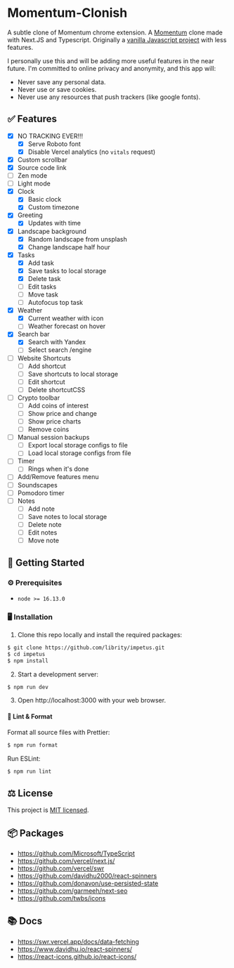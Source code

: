 # Momentum-Clonish
A subtle clone of Momentum chrome extension. A
[Momentum](https://chrome.google.com/webstore/detail/momentum/laookkfknpbbblfpciffpaejjkokdgca)
clone made with Next.JS and Typescript.
Originally a
[vanilla Javascript project](https://github.com/librity/nc_nomentum)
with less features.

I personally use this and will be adding more useful features in the near future.
I'm committed to online privacy and anonymity, and this app will:

- Never save any personal data.
- Never use or save cookies.
- Never use any resources that push trackers (like google fonts).

## ✅ Features <a name = "features"></a>

- [x] NO TRACKING EVER!!!
  - [x] Serve Roboto font
  - [x] Disable Vercel analytics (no `vitals` request)
- [x] Custom scrollbar
- [x] Source code link
- [ ] Zen mode
- [ ] Light mode
- [x] Clock
  - [x] Basic clock
  - [x] Custom timezone
- [x] Greeting
  - [x] Updates with time
- [x] Landscape background
  - [x] Random landscape from unsplash
  - [x] Change landscape half hour
- [x] Tasks
  - [x] Add task
  - [x] Save tasks to local storage
  - [x] Delete task
  - [ ] Edit tasks
  - [ ] Move task
  - [ ] Autofocus top task
- [x] Weather
  - [x] Current weather with icon
  - [ ] Weather forecast on hover
- [x] Search bar
  - [x] Search with Yandex
  - [ ] Select search /engine
- [ ] Website Shortcuts
  - [ ] Add shortcut
  - [ ] Save shortcuts to local storage
  - [ ] Edit shortcut
  - [ ] Delete shortcutCSS
- [ ] Crypto toolbar
  - [ ] Add coins of interest
  - [ ] Show price and change
  - [ ] Show price charts
  - [ ] Remove coins
- [ ] Manual session backups
  - [ ] Export local storage configs to file
  - [ ] Load local storage configs from file
- [ ] Timer
  - [ ] Rings when it's done
- [ ] Add/Remove features menu
- [ ] Soundscapes
- [ ] Pomodoro timer
- [ ] Notes
  - [ ] Add note
  - [ ] Save notes to local storage
  - [ ] Delete note
  - [ ] Edit notes
  - [ ] Move note

## 🏁 Getting Started <a name = "getting_started"></a>

### ⚙️ Prerequisites

- `node >= 16.13.0`

### 🖥️ Installation

1. Clone this repo locally and install the required packages:

```bash
$ git clone https://github.com/librity/impetus.git
$ cd impetus
$ npm install
```

2. Start a development server:

```bash
$ npm run dev
```

3. Open http://localhost:3000 with your web browser.

#### 🧼 Lint & Format

Format all source files with Prettier:

```bash
$ npm run format
```

Run ESLint:

```bash
$ npm run lint
```

## ⚖️ License <a name = "license"></a>

This project is [MIT licensed](LICENSE).

## 📦 Packages <a name = "packages"></a>

- https://github.com/Microsoft/TypeScript
- https://github.com/vercel/next.js/
- https://github.com/vercel/swr
- https://github.com/davidhu2000/react-spinners
- https://github.com/donavon/use-persisted-state
- https://github.com/garmeeh/next-seo
- https://github.com/twbs/icons

## 📚 Docs <a name = "docs"></a>

- https://swr.vercel.app/docs/data-fetching
- https://www.davidhu.io/react-spinners/
- https://react-icons.github.io/react-icons/
